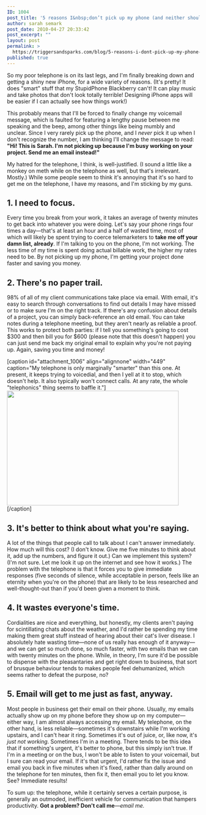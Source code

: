 ```yaml
---
ID: 1004
post_title: '5 reasons I&nbsp;don’t pick up my phone (and neither should you!)'
author: sarah semark
post_date: 2010-04-27 20:33:42
post_excerpt: ""
layout: post
permalink: >
  https://triggersandsparks.com/blog/5-reasons-i-dont-pick-up-my-phone-and-neither-should-you/
published: true
---
```

So my poor telephone is on its last legs, and I'm finally breaking down and getting a shiny new iPhone, for a wide variety of reasons. (It's pretty! It does "smart" stuff that my StupidPhone Blackberry can't! It can play music and take photos that don't look totally terrible! Designing iPhone apps will be easier if I can actually see how things work!)

This probably means that I'll be forced to finally change my voicemail message, which is faulted for featuring a lengthy pause between me speaking and the beep, among other things like being mumbly and unclear. Since I very rarely pick up the phone, and I <em>never</em> pick it up when I don't recognize the number, I am thinking I'll change the message to read: <strong>"Hi! This is Sarah. I'm not picking up because I'm busy working on your project. Send me an email instead!"</strong>

My hatred for the telephone, I think, is well-justified. (I sound a little like a monkey on meth while on the telephone as well, but that's irrelevant. Mostly.) While some people seem to think it's annoying that it's so hard to get me on the telephone, I have my reasons, and I'm sticking by my guns.

<!--more-->
<h2>1. I need to focus.</h2>
Every time you break from your work, it takes an average of twenty minutes to get back into whatever you were doing. Let's say your phone rings four times a day—that's at least an hour and a half of wasted time, most of which will likely be spent trying to coerce telemarketers to <strong>take me off your damn list, already</strong>. If I'm talking to you on the phone, I'm not working. The less time of my time is spent doing actual billable work, the higher my rates need to be. By not picking up my phone, I'm getting your project done faster and saving you money.
<h2>2. There's no paper trail.</h2>
98% of all of my client communications take place via email. With email, it's easy to search through conversations to find out details I may have missed or to make sure I'm on the right track. If there's any confusion about details of a project, you can simply back-reference an old email. You can take notes during a telephone meeting, but they aren't nearly as reliable a proof. This works to protect both parties: if I tell you something's going to cost $300 and then bill you for $600 (please note that this doesn't happen) you can just send me back my original email to explain why you're not paying up. Again, saving you time and money!

[caption id="attachment_1006" align="alignnone" width="449" caption="My telephone is only marginally &quot;smarter&quot; than this one. At present, it keeps trying to voicedial, and then I yell at it to stop, which doesn&#39;t help. It also typically won&#39;t connect calls. At any rate, the whole &quot;telephonics&quot; thing seems to baffle it."]<a href="http://triggersandsparks.com/wp-content/uploads/2010/04/phone.jpg"><img class="size-medium wp-image-1006 " title="phone" src="http://triggersandsparks.com/wp-content/uploads/2010/04/phone-499x332.jpg" alt="" width="449" height="299" /></a>[/caption]
<h2>3. It's better to think about what you're saying.</h2>
A lot of the things that people call to talk about I can't answer immediately. How much will this cost? (I don't know. Give me five minutes to think about it, add up the numbers, and figure it out.) Can we implement this system? (I'm not sure. Let me look it up on the internet and see how it works.) The problem with the telephone is that it forces you to give immediate responses (five seconds of silence, while acceptable in person, feels like an eternity when you're on the phone) that are likely to be less researched and well-thought-out than if you'd been given a moment to think.
<h2>4. It wastes everyone's time.</h2>
Cordialities are nice and everything, but honestly, my clients aren't paying for scintillating chats about the weather, and I'd rather be spending my time making them great stuff instead of hearing about their cat's liver disease. I absolutely hate wasting time—none of us really has enough of it anyway—and we can get so much done, so much faster, with two emails than we can with twenty minutes on the phone. While, in theory, I'm sure it'd be possible to dispense with the pleasantaries and get right down to business, that sort of brusque behaviour tends to makes people feel dehumanized, which seems rather to defeat the purpose, no?
<h2>5. Email will get to me just as fast, anyway.</h2>
Most people in business get their email on their phone. Usually, my emails actually show up on my phone before they show up on my computer—either way, I am almost always accessing my email. My telephone, on the other hand, is less reliable—sometimes it's downstairs while I'm working upstairs, and I can't hear it ring. Sometimes it's out of juice, or, like now, it's <em>just not working</em>. Sometimes I'm in a meeting. There tends to be this idea that if something's urgent, it's better to phone, but this simply isn't true. If I'm in a meeting or on the bus, I won't be able to listen to your voicemail, but I sure can read your email. If it's that urgent, I'd rather fix the issue and email you back in five minutes when it's fixed, rather than dally around on the telephone for ten minutes, then fix it, then email you to let you know. See? Immediate results!

To sum up: the telephone, while it certainly serves a certain purpose, is generally an outmoded, inefficient vehicle for communication that hampers productivity. <strong>Got a problem? Don't call me</strong>—<em>email me.</em>